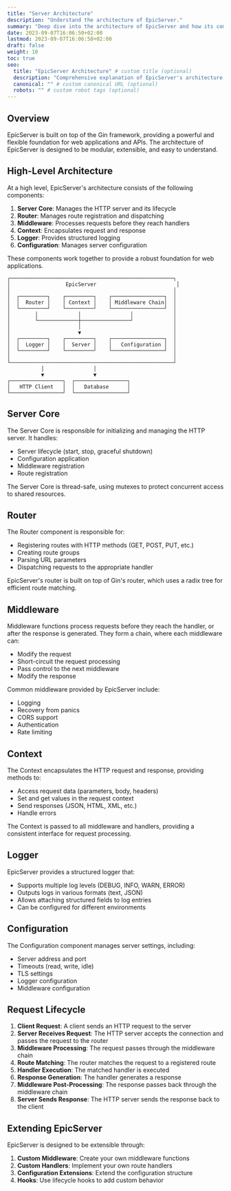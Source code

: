 ```yaml
---
title: "Server Architecture"
description: "Understand the architecture of EpicServer."
summary: "Deep dive into the architecture of EpicServer and how its components work together."
date: 2023-09-07T16:06:50+02:00
lastmod: 2023-09-07T16:06:50+02:00
draft: false
weight: 10
toc: true
seo:
  title: "EpicServer Architecture" # custom title (optional)
  description: "Comprehensive explanation of EpicServer's architecture and component interaction." # custom description (recommended)
  canonical: "" # custom canonical URL (optional)
  robots: "" # custom robot tags (optional)
---
```


## Overview

EpicServer is built on top of the Gin framework, providing a powerful and flexible foundation for web applications and APIs. The architecture of EpicServer is designed to be modular, extensible, and easy to understand.

## High-Level Architecture

At a high level, EpicServer's architecture consists of the following components:

1. **Server Core**: Manages the HTTP server and its lifecycle
2. **Router**: Manages route registration and dispatching
3. **Middleware**: Processes requests before they reach handlers
4. **Context**: Encapsulates request and response
5. **Logger**: Provides structured logging
6. **Configuration**: Manages server configuration

These components work together to provide a robust foundation for web applications.

```
┌─────────────────────────────────────────────────────┐
│                  EpicServer                          │
│                                                     │
│  ┌─────────┐    ┌─────────┐    ┌─────────────────┐  │
│  │  Router │    │ Context │    │ Middleware Chain│  │
│  └─────────┘    └─────────┘    └─────────────────┘  │
│        │             │                │             │
│        └─────────────┼────────────────┘             │
│                      │                              │
│                      ▼                              │
│  ┌─────────┐    ┌─────────┐    ┌─────────────────┐  │
│  │  Logger │    │  Server │    │   Configuration │  │
│  └─────────┘    └─────────┘    └─────────────────┘  │
│                                                     │
└─────────────────────────────────────────────────────┘
           │                │
           ▼                ▼
┌─────────────────┐  ┌─────────────────┐
│   HTTP Client   │  │   Database      │
└─────────────────┘  └─────────────────┘
```

## Server Core

The Server Core is responsible for initializing and managing the HTTP server. It handles:

- Server lifecycle (start, stop, graceful shutdown)
- Configuration application
- Middleware registration
- Route registration

The Server Core is thread-safe, using mutexes to protect concurrent access to shared resources.

## Router

The Router component is responsible for:

- Registering routes with HTTP methods (GET, POST, PUT, etc.)
- Creating route groups
- Parsing URL parameters
- Dispatching requests to the appropriate handler

EpicServer's router is built on top of Gin's router, which uses a radix tree for efficient route matching.

## Middleware

Middleware functions process requests before they reach the handler, or after the response is generated. They form a chain, where each middleware can:

- Modify the request
- Short-circuit the request processing
- Pass control to the next middleware
- Modify the response

Common middleware provided by EpicServer include:

- Logging
- Recovery from panics
- CORS support
- Authentication
- Rate limiting

## Context

The Context encapsulates the HTTP request and response, providing methods to:

- Access request data (parameters, body, headers)
- Set and get values in the request context
- Send responses (JSON, HTML, XML, etc.)
- Handle errors

The Context is passed to all middleware and handlers, providing a consistent interface for request processing.

## Logger

EpicServer provides a structured logger that:

- Supports multiple log levels (DEBUG, INFO, WARN, ERROR)
- Outputs logs in various formats (text, JSON)
- Allows attaching structured fields to log entries
- Can be configured for different environments

## Configuration

The Configuration component manages server settings, including:

- Server address and port
- Timeouts (read, write, idle)
- TLS settings
- Logger configuration
- Middleware configuration

## Request Lifecycle

1. **Client Request**: A client sends an HTTP request to the server
2. **Server Receives Request**: The HTTP server accepts the connection and passes the request to the router
3. **Middleware Processing**: The request passes through the middleware chain
4. **Route Matching**: The router matches the request to a registered route
5. **Handler Execution**: The matched handler is executed
6. **Response Generation**: The handler generates a response
7. **Middleware Post-Processing**: The response passes back through the middleware chain
8. **Server Sends Response**: The HTTP server sends the response back to the client

## Extending EpicServer

EpicServer is designed to be extensible through:

1. **Custom Middleware**: Create your own middleware functions
2. **Custom Handlers**: Implement your own route handlers
3. **Configuration Extensions**: Extend the configuration structure
4. **Hooks**: Use lifecycle hooks to add custom behavior 